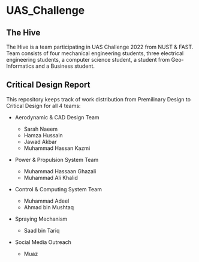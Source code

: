 # UAS_Challenge
## The Hive

The Hive is a team participating in UAS Challenge 2022 from NUST & FAST. Team consists of four mechanical engineering students, three electrical engineering students, a computer science student, a student from Geo-Informatics and a Business student.


## Critical Design Report

This repository keeps track of work distribution from Premilinary Design to Critical Design for all 4 teams:

- Aerodynamic & CAD Design Team
    - Sarah Naeem
    - Hamza Hussain
    - Jawad Akbar
    - Muhammad Hassan Kazmi

- Power & Propulsion System Team
    - Muhammad Hassaan Ghazali
    - Muhammad Ali Khalid

- Control & Computing System Team
    - Muhammad Adeel
    - Ahmad bin Mushtaq

- Spraying Mechanism
    - Saad bin Tariq

- Social Media Outreach
    - Muaz
